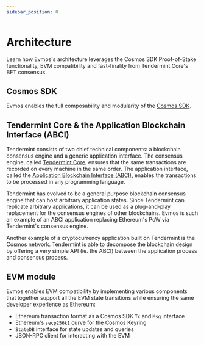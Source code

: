 ```yaml
---
sidebar_position: 0
---
```


# Architecture

Learn how Evmos's architecture leverages the Cosmos SDK Proof-of-Stake functionality, EVM compatibility and fast-finality
 from Tendermint Core's BFT consensus.

## Cosmos SDK

Evmos enables the full composability and modularity of the [Cosmos SDK](https://docs.cosmos.network/).

## Tendermint Core & the Application Blockchain Interface (ABCI)

Tendermint consists of two chief technical components: a blockchain consensus
engine and a generic application interface. The consensus engine, called
[Tendermint Core](https://docs.tendermint.com/), ensures that the same transactions are recorded on every machine
in the same order. The application interface, called the [Application Blockchain Interface (ABCI)](https://docs.tendermint.com/master/spec/abci/),
 enables the transactions to be processed in any programming
language.

Tendermint has evolved to be a general purpose blockchain consensus engine that
can host arbitrary application states. Since Tendermint can replicate arbitrary
applications, it can be used as a plug-and-play replacement for the consensus
engines of other blockchains. Evmos is such an example of an ABCI application
replacing Ethereum's PoW via Tendermint's consensus engine.

Another example of a cryptocurrency application built on Tendermint is the Cosmos
network. Tendermint is able to decompose the blockchain design by offering a very
simple API (ie. the ABCI) between the application process and consensus process.

## EVM module

Evmos enables EVM compatibility by implementing various components that together support all the EVM state transitions 
while ensuring the same developer experience as Ethereum:

- Ethereum transaction format as a Cosmos SDK `Tx` and `Msg` interface
- Ethereum's `secp256k1` curve for the Cosmos Keyring
- `StateDB` interface for state updates and queries
- JSON-RPC client for interacting with the EVM



<!-- Moved from other pages during the refactor


Evmos is a Cosmos-based chain with full Ethereum Virtual Machine (EVM) support. Because of this architecture, tokens and assets in the network may come from different independent sources.

Evmos is a scalable, high-throughput Proof-of-Stake blockchain that is fully compatible and
interoperable with Ethereum. It's built using the [Cosmos SDK](https://github.com/cosmos/cosmos-sdk/) which runs on top of [Tendermint Core](https://github.com/tendermint/tendermint) consensus engine.

Here’s a glance at some of the key features of Evmos:

* Web3 and EVM compatibility
* High throughput via [Tendermint Core](https://github.com/tendermint/tendermint)
* Horizontal scalability via [IBC](https://cosmos.network/ibc)
* Fast transaction finality

Evmos enables these key features by:

* Implementing Tendermint Core's Application Blockchain Interface ([ABCI](https://docs.tendermint.com/master/spec/abci/)) to manage the blockchain
* Leveraging [modules](https://docs.cosmos.network/main/building-modules/intro.html) and other mechanisms implemented by the [Cosmos SDK](https://docs.cosmos.network/).
* Utilizing [`geth`](https://github.com/ethereum/go-ethereum) as a library to promote code reuse and improve maintainability.
* Exposing a fully compatible Web3 [JSON-RPC](./apis/ethereum-JSON-RPC/JSON-RPC) layer for interacting with existing Ethereum clients and tooling Metamask, Remix, Truffle, etc).


The sum of these features allows developers to leverage existing Ethereum ecosystem tooling and
software to seamlessly deploy smart contracts which interact with the rest of the Cosmos
[ecosystem](https://cosmos.network/ecosystem)!

import ProjectValue from '../../src/components/ProjectValue.js';


## The EVMOS Token

The denomination used for staking, governance and gas consumption on the EVM is the EVMOS. The EVMOS provides the utility of: securing the Proof-of-Stake chain, token used for governance proposals, distribution of fees to validator and users, and as a mean of gas for running smart contracts on the EVM.

Evmos uses [Atto](https://en.wikipedia.org/wiki/Atto-) EVMOS as the base denomination to maintain parity with Ethereum.

1 evmos = 10<sup>18</sup> aevmos

This matches Ethereum denomination of:

1 ETH = 10<sup>18</sup> wei

## Cosmos Coins

Accounts can own Cosmos coins in their balance, which are used for operations with other Cosmos and transactions. Examples of these are using the coins for staking, IBC transfers, governance deposits and EVM.

## EVM Tokens

Evmos is compatible with ERC20 tokens and other non-fungible token standards (EIP721, EIP1155)
that are natively supported by the EVM.

## Quick Facts Table

| Property               | Value                                           |
| ---------------------- | ----------------------------------------------- |
| Evmos Testnet          | <ProjectValue keyword="testnet_chain_id" />     |
| Evmos Mainnet          | <ProjectValue keyword="chain_id" />             |
| Blockchain Explorer(s) | [List of Block Explorers](./../../develop/tools/explorers) |
| Block Time             | `~2s`                                           |



# List of Resources

Please find the following resources for in-depth information:

- **[Networks & Connections](/develop/networks)**: List of publicly available endpoints.
- **[Evmos Clients](/develop/build-a-dApp/clients/ethereum-JSON-RPC/clients)**: Description of available clients.
- **[Block Explorers](/develop/build-a-dApp/tools/block-explorers)**: List of block explorers available for Evmos.
- **[Testnet Faucet](/develop/testnet)**: Explaination of faucet use to obtain testnet tokens.
- **Localnet**: Instructions on how to configure a local instance of the Evmos blockchain.
  - **[Single Node](develop/build-a-dApp/run-a-node/single-node)**: Run a single local node.
  - **[Multi Node](develop/build-a-dApp/run-a-node/multi-nodes)**: Run a local testnet with multiple nodes.
  - **[Testnet](develop/build-a-dApp/run-a-node/testnet-commands)**: Use the testnet command of the Evmos daemon.
- **Libraries**:
  - **[EvmosJS](develop/build-a-dApp/tools/evmosjs)**: Javascript library for Evmos.

### Remote Procedure Calls (RPCs)

As Evmos lives at the crossroads of Cosmos and Ethereum, there are RPC connections available for all corresponding interfaces:

- **[JSON-RPC Server](develop/build-a-dApp/clients/ethereum-JSON-RPC/JSON-RPC)**: General information about the JSON-RPC server provided by Evmos.
- **[Running The Server](develop/build-a-dApp/clients/ethereum-JSON-RPC/running-the-server)**: Instructions on how to set up the server when running a node.
- **[Namespaces](develop/build-a-dApp/clients/ethereum-JSON-RPC/namespaces)**: Description of the available JSON-RPC namespaces.
- **[JSON-RPC Methods](develop/build-a-dApp/clients/ethereum-JSON-RPC/JSON-RPC-methods)**: List of supported JSON-RPC endpoints and methods.
- **[Events](develop/build-a-dApp/clients/ethereum-JSON-RPC/events)**: Information about the available events and instructions to subscribe to them.
- **[Cosmos gRPC & REST](https://api.evmos.org/)**: Documentation of the available gRPC implementation on Evmos.
- **[Tendermint RPC](https://docs.tendermint.com/v0.34/rpc/)**: Documentation for the RPC protocols supported by Tendermint.

 -->